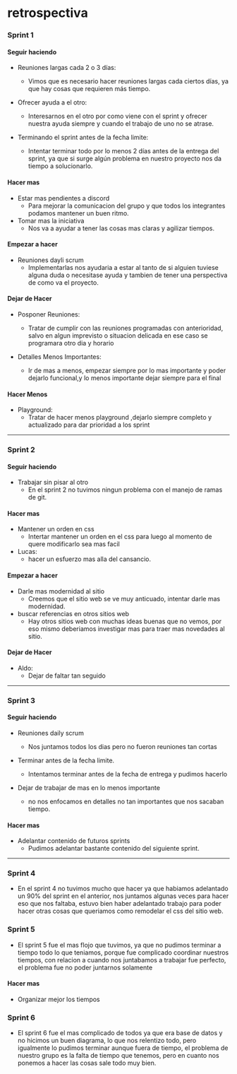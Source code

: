 # **retrospectiva**

### Sprint 1

#### **Seguir haciendo**

* Reuniones largas cada 2 o 3 días:
    - Vimos que es necesario hacer reuniones largas cada ciertos días, ya que hay cosas que requieren más tiempo.

* Ofrecer ayuda a el otro:
    - Interesarnos en el otro por como viene con el sprint y ofrecer nuestra ayuda siempre y cuando el trabajo de uno no se atrase.

* Terminando el sprint antes de la fecha limite:
    - Intentar terminar todo por lo menos 2 días antes de la entrega del sprint, ya que si surge algún problema en nuestro proyecto nos da tiempo a solucionarlo.

#### **Hacer mas**

* Estar mas pendientes a discord
    - Para mejorar la comunicacion del grupo y que todos los integrantes podamos mantener un buen ritmo.
* Tomar mas la iniciativa
    - Nos va a ayudar a tener las cosas mas claras y agilizar tiempos.

#### **Empezar a hacer**

  
* Reuniones dayli scrum
    - Implementarlas nos ayudaria a estar al tanto de si alguien tuviese alguna duda o necesitase ayuda y tambien de tener una perspectiva de como va el proyecto.

#### **Dejar de Hacer**

* Posponer Reuniones:
   - Tratar de cumplir con las reuniones programadas con anterioridad, salvo en algun imprevisto o situacion delicada en ese caso se programara otro dia y horario

* Detalles Menos Importantes:
   - Ir de mas a menos, empezar siempre por lo mas importante y poder dejarlo funcional,y lo menos importante dejar siempre para el final
 
#### **Hacer Menos**

* Playground:
   - Tratar de hacer menos playground ,dejarlo siempre completo y actualizado para dar prioridad a los sprint

------------------------------------------------------------------------

### Sprint 2

#### **Seguir haciendo**

* Trabajar sin pisar al otro
    - En el sprint 2 no tuvimos ningun problema con el manejo de ramas de git.

#### **Hacer mas**
  
* Mantener un orden en css
    - Intertar mantener un orden en el css para luego al momento de quere modificarlo sea mas facil
* Lucas:
    - hacer un esfuerzo mas alla del cansancio.
    
#### **Empezar a hacer**

* Darle mas modernidad al sitio
    - Creemos que el sitio web se ve muy anticuado, intentar darle mas modernidad.
* buscar referencias en otros sitios web
    - Hay otros sitios web con muchas ideas buenas que no vemos, por eso mismo deberiamos investigar mas para traer mas novedades al sitio.
     
#### **Dejar de Hacer**

* Aldo:
    - Dejar de faltar tan seguido

------------------------------------------------------------------------
   
### Sprint 3

#### **Seguir haciendo**

* Reuniones daily scrum
    - Nos juntamos todos los dias pero no fueron reuniones tan cortas

* Terminar antes de la fecha limite.
    - Intentamos terminar antes de la fecha de entrega y pudimos hacerlo

* Dejar de trabajar de mas en lo menos importante
    - no nos enfocamos en detalles no tan importantes que nos sacaban tiempo.

#### **Hacer mas**

* Adelantar contenido de futuros sprints
    - Pudimos adelantar bastante contenido del siguiente sprint.

------------------------------------------------------------------------

### Sprint 4

* En el sprint 4 no tuvimos mucho que hacer ya que habiamos adelantado un 90% del sprint en el anterior, nos juntamos algunas veces para hacer eso que nos faltaba, estuvo bien haber adelantado trabajo para poder hacer otras cosas que queriamos como remodelar el css del sitio web.

### Sprint 5

* El sprint 5 fue el mas flojo que tuvimos, ya que no pudimos terminar a tiempo todo lo que teniamos, porque fue complicado coordinar nuestros tiempos, con relacion a cuando nos juntabamos a trabajar fue perfecto, el problema fue no poder juntarnos solamente

#### **Hacer mas**

* Organizar mejor los tiempos

### Sprint 6

* El sprint 6 fue el mas complicado de todos ya que era base de datos y no hicimos un buen diagrama, lo que nos relentizo todo, pero igualmente lo pudimos terminar aunque fuera de tiempo, el problema de nuestro grupo es la falta de tiempo que tenemos, pero en cuanto nos ponemos a hacer las cosas sale todo muy bien.